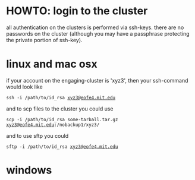 HOWTO: login to the cluster
===========================

all authentication on the clusters is performed via ssh-keys. 
there are no passwords on the cluster (although you may have
a passphrase protecting the private portion of ssh-key). 


# linux and mac osx

if your account on the engaging-cluster is 'xyz3', 
then your ssh-command would look like 

  <code>ssh -i /path/to/id_rsa xyz3@eofe4.mit.edu</code>

and to scp files to the cluster you could use

  <code>scp -i /path/to/id_rsa some-tarball.tar.gz xyz3@eofe4.mit.edu:/nobackup1/xyz3/</code>

and to use sftp you could

  <code>sftp -i  /path/to/id_rsa xyz3@eofe4.mit.edu</code>

# windows


